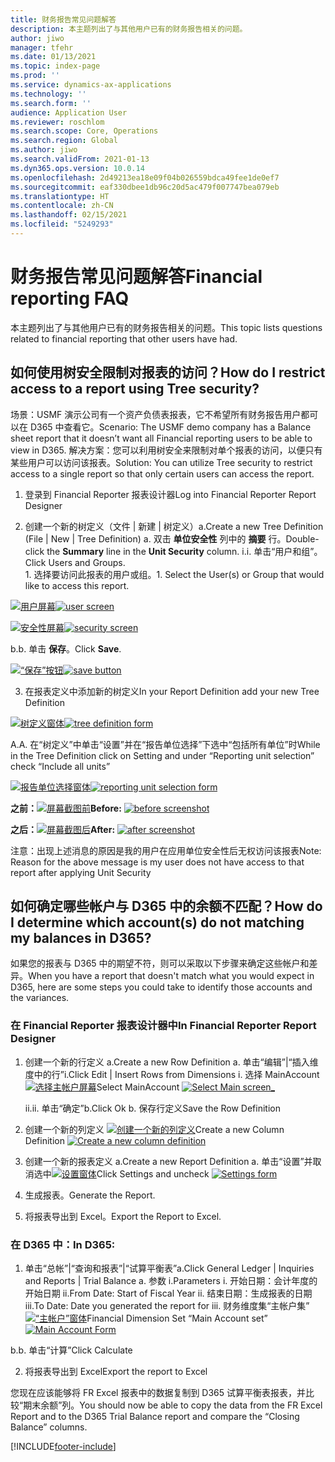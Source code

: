 ```yaml
---
title: 财务报告常见问题解答
description: 本主题列出了与其他用户已有的财务报告相关的问题。
author: jiwo
manager: tfehr
ms.date: 01/13/2021
ms.topic: index-page
ms.prod: ''
ms.service: dynamics-ax-applications
ms.technology: ''
ms.search.form: ''
audience: Application User
ms.reviewer: roschlom
ms.search.scope: Core, Operations
ms.search.region: Global
ms.author: jiwo
ms.search.validFrom: 2021-01-13
ms.dyn365.ops.version: 10.0.14
ms.openlocfilehash: 2d49213ea18e09f04b026559bdca49fee1de0ef7
ms.sourcegitcommit: eaf330dbee1db96c20d5ac479f007747bea079eb
ms.translationtype: HT
ms.contentlocale: zh-CN
ms.lasthandoff: 02/15/2021
ms.locfileid: "5249293"
---
```

# <a name="financial-reporting-faq"></a><span data-ttu-id="960de-103">财务报告常见问题解答</span><span class="sxs-lookup"><span data-stu-id="960de-103">Financial reporting FAQ</span></span> 

<span data-ttu-id="960de-104">本主题列出了与其他用户已有的财务报告相关的问题。</span><span class="sxs-lookup"><span data-stu-id="960de-104">This topic lists questions related to financial reporting that other users have had.</span></span> 


## <a name="how-do-i-restrict-access-to-a-report-using-tree-security"></a><span data-ttu-id="960de-105">如何使用树安全限制对报表的访问？</span><span class="sxs-lookup"><span data-stu-id="960de-105">How do I restrict access to a report using Tree security?</span></span>

<span data-ttu-id="960de-106">场景：USMF 演示公司有一个资产负债表报表，它不希望所有财务报告用户都可以在 D365 中查看它。</span><span class="sxs-lookup"><span data-stu-id="960de-106">Scenario: The USMF demo company has a Balance sheet report that it doesn’t want all Financial reporting users to be able to view in D365.</span></span> <span data-ttu-id="960de-107">解决方案：您可以利用树安全来限制对单个报表的访问，以便只有某些用户可以访问该报表。</span><span class="sxs-lookup"><span data-stu-id="960de-107">Solution: You can utilize Tree security to restrict access to a single report so that only certain users can access the report.</span></span> 

1.  <span data-ttu-id="960de-108">登录到 Financial Reporter 报表设计器</span><span class="sxs-lookup"><span data-stu-id="960de-108">Log into Financial Reporter Report Designer</span></span>

2.  <span data-ttu-id="960de-109">创建一个新的树定义（文件 | 新建 | 树定义）a.</span><span class="sxs-lookup"><span data-stu-id="960de-109">Create a new Tree Definition (File | New | Tree Definition) a.</span></span>    <span data-ttu-id="960de-110">双击 **单位安全性** 列中的 **摘要** 行。</span><span class="sxs-lookup"><span data-stu-id="960de-110">Double-click the **Summary** line in the **Unit Security** column.</span></span>
  <span data-ttu-id="960de-111">i.</span><span class="sxs-lookup"><span data-stu-id="960de-111">i.</span></span>    <span data-ttu-id="960de-112">单击“用户和组”。</span><span class="sxs-lookup"><span data-stu-id="960de-112">Click Users and Groups.</span></span>  
          <span data-ttu-id="960de-113">1. 选择要访问此报表的用户或组。</span><span class="sxs-lookup"><span data-stu-id="960de-113">1.    Select the User(s) or Group that would like to access this report.</span></span> 
          
<span data-ttu-id="960de-114">[![用户屏幕](./media/FR-FAQ_users.png)](./media/FR-FAQ_users.png)</span><span class="sxs-lookup"><span data-stu-id="960de-114">[![user screen](./media/FR-FAQ_users.png)](./media/FR-FAQ_users.png)</span></span>

<span data-ttu-id="960de-115">[![安全性屏幕](./media/FR-FAQ_security.jpg)](./media/FR-FAQ_security.jpg)</span><span class="sxs-lookup"><span data-stu-id="960de-115">[![security screen](./media/FR-FAQ_security.jpg)](./media/FR-FAQ_security.jpg)</span></span>

  <span data-ttu-id="960de-116">b.</span><span class="sxs-lookup"><span data-stu-id="960de-116">b.</span></span>    <span data-ttu-id="960de-117">单击 **保存**。</span><span class="sxs-lookup"><span data-stu-id="960de-117">Click **Save**.</span></span>
  
<span data-ttu-id="960de-118">[![“保存”按钮](./media/FR-FAQ_save.png)](./media/FR-FAQ_save.png)</span><span class="sxs-lookup"><span data-stu-id="960de-118">[![save button](./media/FR-FAQ_save.png)](./media/FR-FAQ_save.png)</span></span>

3.  <span data-ttu-id="960de-119">在报表定义中添加新的树定义</span><span class="sxs-lookup"><span data-stu-id="960de-119">In your Report Definition add your new Tree Definition</span></span>

<span data-ttu-id="960de-120">[![树定义窗体](./media/FR-FAQ_tree-definition.jpg)](./media/FR-FAQ_tree-definition.jpg)</span><span class="sxs-lookup"><span data-stu-id="960de-120">[![tree definition form](./media/FR-FAQ_tree-definition.jpg)](./media/FR-FAQ_tree-definition.jpg)</span></span>

<span data-ttu-id="960de-121">A.</span><span class="sxs-lookup"><span data-stu-id="960de-121">A.</span></span>  <span data-ttu-id="960de-122">在“树定义”中单击“设置”并在“报告单位选择”下选中“包括所有单位”时</span><span class="sxs-lookup"><span data-stu-id="960de-122">While in the Tree Definition click on Setting and under “Reporting unit selection” check “Include all units”</span></span>

<span data-ttu-id="960de-123">[![报告单位选择窗体](./media/FR-FAQ_reporting-unit-selection.jpg)](./media/FR-FAQ_reporting-unit-selection.jpg)</span><span class="sxs-lookup"><span data-stu-id="960de-123">[![reporting unit selection form](./media/FR-FAQ_reporting-unit-selection.jpg)](./media/FR-FAQ_reporting-unit-selection.jpg)</span></span>

<span data-ttu-id="960de-124">**之前：**[![屏幕截图前](./media/FR-FAQ_before.png)](./media/FR-FAQ_before.png)</span><span class="sxs-lookup"><span data-stu-id="960de-124">**Before:** [![before screenshot](./media/FR-FAQ_before.png)](./media/FR-FAQ_before.png)</span></span>

<span data-ttu-id="960de-125">**之后：**[![屏幕截图后](./media/FR-FAQ_after.png)](./media/FR-FAQ_after.png)</span><span class="sxs-lookup"><span data-stu-id="960de-125">**After:** [![after screenshot](./media/FR-FAQ_after.png)](./media/FR-FAQ_after.png)</span></span>

<span data-ttu-id="960de-126">注意：出现上述消息的原因是我的用户在应用单位安全性后无权访问该报表</span><span class="sxs-lookup"><span data-stu-id="960de-126">Note: Reason for the above message is my user does not have access to that report after applying Unit Security</span></span>



## <a name="how-do-i-determine-which-accounts-do-not-matching-my-balances-in-d365"></a><span data-ttu-id="960de-127">如何确定哪些帐户与 D365 中的余额不匹配？</span><span class="sxs-lookup"><span data-stu-id="960de-127">How do I determine which account(s) do not matching my balances in D365?</span></span>

<span data-ttu-id="960de-128">如果您的报表与 D365 中的期望不符，则可以采取以下步骤来确定这些帐户和差异。</span><span class="sxs-lookup"><span data-stu-id="960de-128">When you have a report that doesn't match what you would expect in D365, here are some steps you could take to identify those accounts and the variances.</span></span> 

### <a name="in-financial-reporter-report-designer"></a><span data-ttu-id="960de-129">在 Financial Reporter 报表设计器中</span><span class="sxs-lookup"><span data-stu-id="960de-129">In Financial Reporter Report Designer</span></span>

1.  <span data-ttu-id="960de-130">创建一个新的行定义 a.</span><span class="sxs-lookup"><span data-stu-id="960de-130">Create a new Row Definition a.</span></span>    <span data-ttu-id="960de-131">单击“编辑”|“插入维度中的行”i.</span><span class="sxs-lookup"><span data-stu-id="960de-131">Click Edit | Insert Rows from Dimensions i.</span></span>  <span data-ttu-id="960de-132">选择 MainAccount [![选择主帐户屏幕](./media/FR-FAQ_selectmain_.png)](./media/FR-FAQ_selectmain_.png)</span><span class="sxs-lookup"><span data-stu-id="960de-132">Select MainAccount [![Select Main screen_](./media/FR-FAQ_selectmain_.png)](./media/FR-FAQ_selectmain_.png)</span></span>
    
    <span data-ttu-id="960de-133">ii.</span><span class="sxs-lookup"><span data-stu-id="960de-133">ii.</span></span> <span data-ttu-id="960de-134">单击“确定”b.</span><span class="sxs-lookup"><span data-stu-id="960de-134">Click Ok b.</span></span>    <span data-ttu-id="960de-135">保存行定义</span><span class="sxs-lookup"><span data-stu-id="960de-135">Save the Row Definition</span></span>

2.  <span data-ttu-id="960de-136">创建一个新的列定义     [![创建一个新的列定义](./media/FR-FAQ_column.png)](./media/FR-FAQ_column.png)</span><span class="sxs-lookup"><span data-stu-id="960de-136">Create a new Column Definition     [![Create a new column definition](./media/FR-FAQ_column.png)](./media/FR-FAQ_column.png)</span></span>

3.  <span data-ttu-id="960de-137">创建一个新的报表定义 a.</span><span class="sxs-lookup"><span data-stu-id="960de-137">Create a new Report Definition a.</span></span>    <span data-ttu-id="960de-138">单击“设置”并取消选中[![设置窗体](./media/FR-FAQ_settings.png)](./media/FR-FAQ_settings.png)</span><span class="sxs-lookup"><span data-stu-id="960de-138">Click Settings and uncheck [![Settings form](./media/FR-FAQ_settings.png)](./media/FR-FAQ_settings.png)</span></span>
   
4.  <span data-ttu-id="960de-139">生成报表。</span><span class="sxs-lookup"><span data-stu-id="960de-139">Generate the Report.</span></span> 

5.  <span data-ttu-id="960de-140">将报表导出到 Excel。</span><span class="sxs-lookup"><span data-stu-id="960de-140">Export the Report to Excel.</span></span>

### <a name="in-d365"></a><span data-ttu-id="960de-141">在 D365 中：</span><span class="sxs-lookup"><span data-stu-id="960de-141">In D365:</span></span> 
1.  <span data-ttu-id="960de-142">单击“总帐”|“查询和报表”|“试算平衡表”a.</span><span class="sxs-lookup"><span data-stu-id="960de-142">Click General Ledger | Inquiries and Reports | Trial Balance a.</span></span>    <span data-ttu-id="960de-143">参数 i.</span><span class="sxs-lookup"><span data-stu-id="960de-143">Parameters i.</span></span>  <span data-ttu-id="960de-144">开始日期：会计年度的开始日期 ii.</span><span class="sxs-lookup"><span data-stu-id="960de-144">From Date: Start of Fiscal Year ii.</span></span> <span data-ttu-id="960de-145">结束日期：生成报表的日期 iii.</span><span class="sxs-lookup"><span data-stu-id="960de-145">To Date: Date you generated the report for iii.</span></span>    <span data-ttu-id="960de-146">财务维度集“主帐户集”[![“主帐户”窗体](./media/FR-FAQ_mainacct.png)](./media/FR-FAQ_mainacct.png)</span><span class="sxs-lookup"><span data-stu-id="960de-146">Financial Dimension Set “Main Account set” [![Main Account Form](./media/FR-FAQ_mainacct.png)](./media/FR-FAQ_mainacct.png)</span></span>
      
  <span data-ttu-id="960de-147">b.</span><span class="sxs-lookup"><span data-stu-id="960de-147">b.</span></span>    <span data-ttu-id="960de-148">单击“计算”</span><span class="sxs-lookup"><span data-stu-id="960de-148">Click Calculate</span></span>

2.  <span data-ttu-id="960de-149">将报表导出到 Excel</span><span class="sxs-lookup"><span data-stu-id="960de-149">Export the report to Excel</span></span>

<span data-ttu-id="960de-150">您现在应该能够将 FR Excel 报表中的数据复制到 D365 试算平衡表报表，并比较“期末余额”列。</span><span class="sxs-lookup"><span data-stu-id="960de-150">You should now be able to copy the data from the FR Excel Report and to the D365 Trial Balance report and compare the “Closing Balance” columns.</span></span>


[!INCLUDE[footer-include](../../includes/footer-banner.md)]